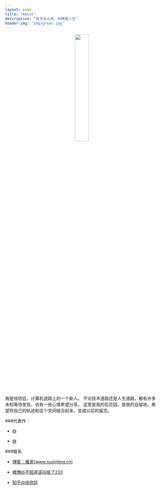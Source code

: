 ```yaml
---
layout: page
title: "About"
description: "技术无止境，折腾是人生"
header-img: "img/green.jpg"
---
```


<center>
    <p><img width=30% height=auto src="http://os5h88ibe.bkt.clouddn.com/xuxinting_1inch_normal_image.jpg" align="center"></p>
</center>

我是徐欣廷，计算机道路上的一个新人。
不论技术道路还是人生道路，都有许多未知等待发现，也有一些心情希望分享。
这里是我的后花园，是我的自留地，希望将自己的轨迹和这个空间结合起来，变成以后的留念。

###代表作：

- [《》]()

- [《》]()

###联系

- [博客：雁家(www.xuxinting.cn)](http://www.xuxinting.cn)

- [微博@不知道该叫啥了233](http://weibo.com/xuxinting95)

- [知乎@徐欣廷](https://www.zhihu.com/people/xuxinting9505)

<center>
    <p><img src="" align="center"></p>
</center>






